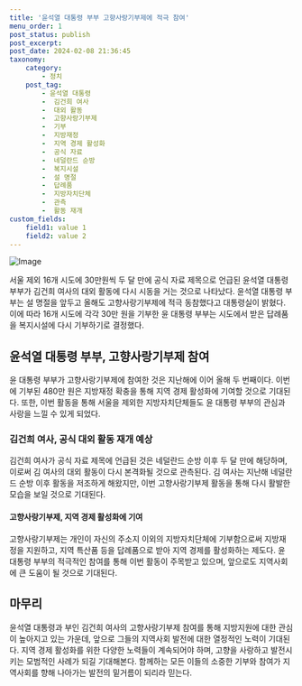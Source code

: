```yaml
---
title: '윤석열 대통령 부부 고향사랑기부제에 적극 참여'
menu_order: 1
post_status: publish
post_excerpt: 
post_date: 2024-02-08 21:36:45
taxonomy:
    category:
        - 정치
    post_tag:
        - 윤석열 대통령
        -  김건희 여사
        -  대외 활동
        -  고향사랑기부제
        -  기부
        -  지방재정
        -  지역 경제 활성화
        -  공식 자료
        -  네덜란드 순방
        -  복지시설
        -  설 명절
        -  답례품
        -  지방자치단체
        -  관측
        -  활동 재개
custom_fields:
    field1: value 1
    field2: value 2
---
```


![Image](https://imgnews.pstatic.net/image/011/2024/02/08/0004297938_001_20240208201331375.jpg?type=w647)

서울 제외 16개 시도에 30만원씩 두 달 만에 공식 자료 제목으로 언급된 윤석열 대통령 부부가 김건희 여사의 대외 활동에 다시 시동을 거는 것으로 나타났다. 윤석열 대통령 부부는 설 명절을 앞두고 올해도 고향사랑기부제에 적극 동참했다고 대통령실이 밝혔다. 이에 따라 16개 시도에 각각 30만 원을 기부한 윤 대통령 부부는 시도에서 받은 답례품을 복지시설에 다시 기부하기로 결정했다.
## 윤석열 대통령 부부, 고향사랑기부제 참여
윤 대통령 부부가 고향사랑기부제에 참여한 것은 지난해에 이어 올해 두 번째이다. 이번에 기부된 480만 원은 지방재정 확충을 통해 지역 경제 활성화에 기여할 것으로 기대된다. 또한, 이번 활동을 통해 서울을 제외한 지방자치단체들도 윤 대통령 부부의 관심과 사랑을 느낄 수 있게 되었다.
### 김건희 여사, 공식 대외 활동 재개 예상
김건희 여사가 공식 자료 제목에 언급된 것은 네덜란드 순방 이후 두 달 만에 해당하며, 이로써 김 여사의 대외 활동이 다시 본격화될 것으로 관측된다. 김 여사는 지난해 네덜란드 순방 이후 활동을 저조하게 해왔지만, 이번 고향사랑기부제 활동을 통해 다시 활발한 모습을 보일 것으로 기대된다.
#### 고향사랑기부제, 지역 경제 활성화에 기여
고향사랑기부제는 개인이 자신의 주소지 이외의 지방자치단체에 기부함으로써 지방재정을 지원하고, 지역 특산품 등을 답례품으로 받아 지역 경제를 활성화하는 제도다. 윤 대통령 부부의 적극적인 참여를 통해 이번 활동이 주목받고 있으며, 앞으로도 지역사회에 큰 도움이 될 것으로 기대된다.
## 마무리
윤석열 대통령과 부인 김건희 여사의 고향사랑기부제 참여를 통해 지방지원에 대한 관심이 높아지고 있는 가운데, 앞으로 그들의 지역사회 발전에 대한 열정적인 노력이 기대된다. 지역 경제 활성화를 위한 다양한 노력들이 계속되어야 하며, 고향을 사랑하고 발전시키는 모범적인 사례가 되길 기대해본다. 함께하는 모든 이들의 소중한 기부와 참여가 지역사회를 향해 나아가는 발전의 밑거름이 되리라 믿는다.
